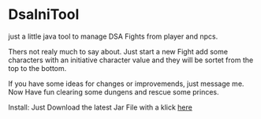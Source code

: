 # DsaIniTool
just a little java tool to manage DSA Fights from player and npcs. 

Thers not realy much to say about. Just start a new Fight add some characters with an initiative 
character value and they will be sortet from the top to the bottom.

If you have some ideas for changes or improvemends, just message me. Now Have fun clearing some dungens and rescue some princes.

Install:
Just Download the latest Jar File with a klick [here](../raw/master/DSA-Fight-Assistant.jar)
